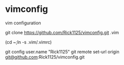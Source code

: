 vimconfig
=========

vim configuration

git clone https://github.com/Rick1125/vimconfig.git .vim

(cd ~;ln -s .vim/.vimrc)

git config user.name "Rick1125"
git remote set-url origin git@github.com:Rick1125/vimconfig.git
